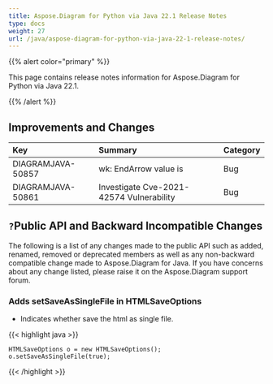 ```yaml
---
title: Aspose.Diagram for Python via Java 22.1 Release Notes
type: docs
weight: 27
url: /java/aspose-diagram-for-python-via-java-22-1-release-notes/
---
```


{{% alert color="primary" %}}

This page contains release notes information for Aspose.Diagram for Python via Java 22.1.


{{% /alert %}}
## **Improvements and Changes**

|**Key**|**Summary**|**Category**|
| :- | :- | :- |
|DIAGRAMJAVA-50857|wk: EndArrow value is|Bug|
|DIAGRAMJAVA-50861|Investigate Cve-2021-42574 Vulnerability|Bug|

## `?`**Public API and Backward Incompatible Changes**
The following is a list of any changes made to the public API such as added, renamed, removed or deprecated members as well as any non-backward compatible change made to Aspose.Diagram for Java. If you have concerns about any change listed, please raise it on the Aspose.Diagram support forum.

### **Adds setSaveAsSingleFile in HTMLSaveOptions**
- Indicates whether save the html as single file.

{{< highlight java >}}

    HTMLSaveOptions o = new HTMLSaveOptions();    
    o.setSaveAsSingleFile(true);

{{< /highlight >}}

